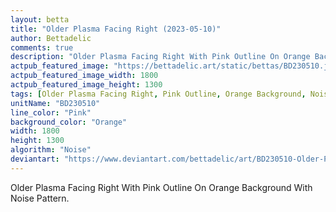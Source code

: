 ```yaml
---
layout: betta
title: "Older Plasma Facing Right (2023-05-10)"
author: Bettadelic
comments: true
description: "Older Plasma Facing Right With Pink Outline On Orange Background With Noise Pattern."
actpub_featured_image: "https://bettadelic.art/static/bettas/BD230510.jpg"
actpub_featured_image_width: 1800
actpub_featured_image_height: 1300
tags: [Older Plasma Facing Right, Pink Outline, Orange Background, Noise Pattern, May 2023]
unitName: "BD230510"
line_color: "Pink"
background_color: "Orange"
width: 1800
height: 1300
algorithm: "Noise"
deviantart: "https://www.deviantart.com/bettadelic/art/BD230510-Older-Plasma-Facing-Right-2023-05-10-961917878"
---
```


Older Plasma Facing Right With Pink Outline On Orange Background With Noise Pattern.
